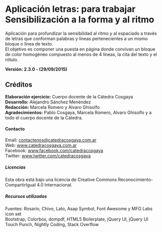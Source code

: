 # Aplicación letras: para trabajar Sensibilización a la forma y al ritmo
Aplicación para profundizar la sensibilidad al ritmo y al espaciado a través de letras que conforman palabras y líneas pertenecientes a un mismo bloque o línea de texto.  
El objetivo es componer una puesta en página donde convivan un bloque de color homogéneo compuesto al menos de 4 líneas, la cita del texto y el rótulo.

**Versión: 2.3.0 - (29/09/2015)**

## Créditos
**Elaboración ejercicio:** Cuerpo docente de la Cátedra Cosgaya  
**Desarrollo:** Alejandro Sánchez Menéndez  
**Redacción:** Marcela Romero y Alvaro Ghisolfo  
**Agradecimientos:** Pablo Cosgaya, Marcela Romero, Alvaro Ghisolfo y a todo el cuerpo docente de la Cátedra.  

#### Contacto
Email: contactenos@catedracosgaya.com.ar  
Web: www.catedracosgaya.com.ar  
Facebook: www.facebook.com/catedracosgaya  
Twitter: www.twitter.com/catedracosgaya  

##### Licencias
Esta obra está bajo una licencia de Creative Commons Reconocimiento-CompartirIgual 4.0 Internacional.

##### Recursos utilizados
Fuentes: Rosario, Chivo, Lato, Asap Symbol, Font Awesome y MFG Labs icon set  
Bootstrap, Colorbox, dompdf, HTML5 Boilerplate, jQuery UI, jQuery UI Touch Punch, Nightly Coding, Stack Overflow

